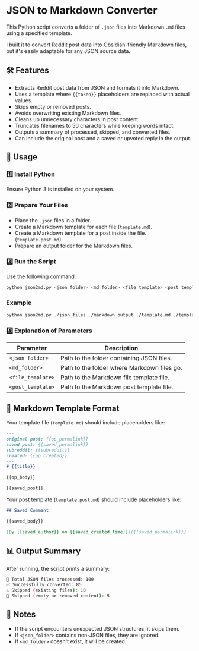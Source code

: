 # JSON to Markdown Converter

This Python script converts a folder of `.json` files into Markdown `.md` files using a specified template.

I built it to convert Reddit post data into Obsidian-friendly Markdown files, but it's easily adaptable for any JSON source data.

## 🛠 Features
- Extracts Reddit post data from JSON and formats it into Markdown.
- Uses a template where `{{token}}` placeholders are replaced with actual values.
- Skips empty or removed posts.
- Avoids overwriting existing Markdown files.
- Cleans up unnecessary characters in post content.
- Truncates filenames to 50 characters while keeping words intact.
- Outputs a summary of processed, skipped, and converted files.
- Can include the original post and a saved or upvoted reply in the output.

## 📌 Usage

### **1️⃣ Install Python**
Ensure Python 3 is installed on your system.

### **2️⃣ Prepare Your Files**
- Place the `.json` files in a folder.
- Create a Markdown template for each file (`template.md`).
- Create a Markdown template for a post inside the file. (`template.post.md`).
- Prepare an output folder for the Markdown files.

### **3️⃣ Run the Script**
Use the following command:

```sh
python json2md.py <json_folder> <md_folder> <file_template> <post_template>
```

### **Example**
```sh
python json2md.py ./json_files ./markdown_output ./template.md ./template.post.md
```

### **4️⃣ Explanation of Parameters**
| Parameter        | Description                                       |
|-----------------|---------------------------------------------------|
| `<json_folder>` | Path to the folder containing JSON files.        |
| `<md_folder>`   | Path to the folder where Markdown files go.      |
| `<file_template>` | Path to the Markdown file template file.         |
| `<post_template>` | Path to the Markdown post template file.         |

## 📝 Markdown Template Format
Your template file (`template.md`) should include placeholders like:

```markdown
---
original post: {{op_permalink}}
saved post: {{saved_permalink}}
subreddit: {{subreddit}}
created: {{op_created}}
---
# {{title}}

{{op_body}}

{{saved_post}}
```

Your post template (`template.post.md`) should include placeholders like:

```markdown
## Saved Comment

{{saved_body}}

[By {{saved_author}} on {{saved_created_time}}]({{saved_permalink}})
```

## 📊 Output Summary
After running, the script prints a summary:

```sh
📂 Total JSON files processed: 100
✅ Successfully converted: 85
⚠️ Skipped (existing files): 10
🚫 Skipped (empty or removed content): 5
```

## 📌 Notes
- If the script encounters unexpected JSON structures, it skips them.
- If `<json_folder>` contains non-JSON files, they are ignored.
- If `<md_folder>` doesn't exist, it will be created.

